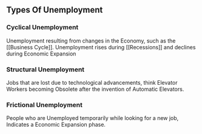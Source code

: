 ## Types Of Unemployment

### Cyclical Unemployment
Unemployment resulting from changes in the Economy, such as the [[Business Cycle]]. Unemployment rises during [[Recessions]] and declines during Economic Expansion

### Structural Unemployment
Jobs that are lost due to technological advancements, think Elevator Workers becoming Obsolete after the invention of Automatic Elevators.

### Frictional Unemployment
People who are Unemployed temporarily while looking for a new job, Indicates a Economic Expansion phase.


